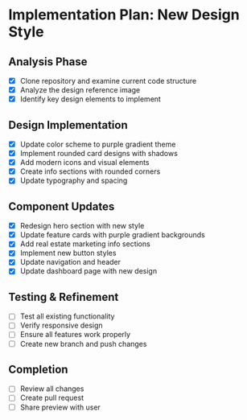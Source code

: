 # Implementation Plan: New Design Style

## Analysis Phase
- [x] Clone repository and examine current code structure
- [x] Analyze the design reference image
- [x] Identify key design elements to implement

## Design Implementation
- [x] Update color scheme to purple gradient theme
- [x] Implement rounded card designs with shadows
- [x] Add modern icons and visual elements
- [x] Create info sections with rounded corners
- [x] Update typography and spacing

## Component Updates
- [x] Redesign hero section with new style
- [x] Update feature cards with purple gradient backgrounds
- [x] Add real estate marketing info sections
- [x] Implement new button styles
- [x] Update navigation and header
- [x] Update dashboard page with new design

## Testing & Refinement
- [ ] Test all existing functionality
- [ ] Verify responsive design
- [ ] Ensure all features work properly
- [ ] Create new branch and push changes

## Completion
- [ ] Review all changes
- [ ] Create pull request
- [ ] Share preview with user